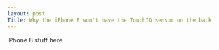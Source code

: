 ```yaml
---
layout: post
Title: Why the iPhone 8 won't have the TouchID sensor on the back
---
```


iPhone 8 stuff here
